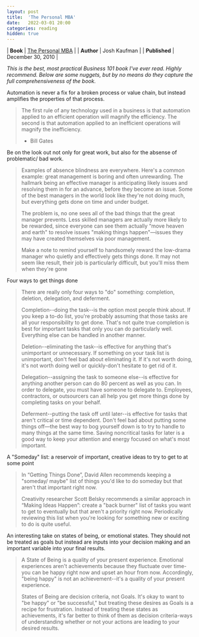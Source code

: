 ```yaml
---
layout: post
title:  'The Personal MBA'
date:   2022-03-01 20:00
categories: reading
hidden: true
---
```


| **Book** | [The Personal MBA](https://www.amazon.com/Personal-MBA-10th-Anniversary/dp/0525543023/ref=sr_1_1?crid=48810WCS0OZ1&dib=eyJ2IjoiMSJ9.TbKPsAISPAZ1A71x4wEcqJ4m-yzv_dHk0mbbfyBTEdCsXKKu4LR-Wf1TBFXyFXv_uYuT4rMk2gjxeMeM_agledmJNbi4UO-1WJXI-IHmd2A1LygqWmXXM3pRfqmM5qdzld7XSsgWLnIOW4dqacDgUJYmdfkj_uhtRKu9HbyGr6pqjNpOEqloz9JqRrQWEUU5GseXmUB7r4fJkSh0H7zZx702-64w530Fg6oLYp8kFwI.jF9D4T4TuP2YgqincmVdr2X0Iffq9sv8vMscIsFAN6Y&dib_tag=se&keywords=the+personal+mba&qid=1730510853&s=books&sprefix=the+personal+mba%2Cstripbooks%2C81&sr=1-1)  |
| **Author** | Josh Kaufman |
| **Published** | December 30, 2010 |


_This is the best, most practical Business 101 book I've ever read. Highly recommend. Below are some nuggets, but by no means do they capture the full comprehensiveness of the book._   



Automation is never a fix for a broken process or value chain, but instead amplifies the properties of that process.   

>The first rule of any technology used in a business is that automation applied to an efficient operation will magnify the efficiency. The second is that automation applied to an inefficient operations will magnify the inefficiency. 
>- Bill Gates


Be on the look out not only for great work, but also for the absense of problematic/ bad work. 

> Examples of absence blindness are everywhere. Here's a common example: great management is boring and often unrewarding. The hallmark being an effective manager is anticipating likely issues and resolving them in for an advance, before they become an issue. Some of the best managers in the world look like they're not doing much, but everything gets done on time and under budget. 
>
> The problem is, no one sees all of the bad things that the great manager prevents. Less skilled managers are actually more likely to be rewarded, since everyone can see them actually “move heaven and earth" to resolve issues "making things happen"—issues they may have created themselves via poor management. 
>
> Make a note to remind yourself to handsomely reward the low-drama manager who quietly and effectively gets things done. It may not seem like result, their job is particularly difficult, but you'll miss them when they're gone


Four ways to get things done

> There are really only four ways to "do" something: completion, deletion, delegation, and deferment. 
>
> Completion--doing the task--is the option most people think about. If you keep a to-do list, you're probably assuming that those tasks are all your responsibility to get done. That's not quite true completion is best for important tasks that only you can do particularly well. Everything else can be handled in another manner.
>
>Deletion--eliminating the task--is effective for anything that's unimportant or unnecessary. If something on your task list is unimportant, don't feel bad about eliminating it. If it's not worth doing, it's not worth doing well or quickly-don't hesitate to get rid of it.
>
>Delegation--assigning the task to someone else--is effective for anything another person can do 80 percent as well as you can. In order to delegate, you must have someone to delegate to. Employees, contractors, or outsourcers can all help you get more things done by completing tasks on your behalf.
>
>Deferment--putting the task off until later--is effective for tasks that aren't critical or time dependent. Don't feel bad about putting some things off—the best way to bog yourself down is to try to handle to many things at the same time. Saving noncritical tasks for later is a good way to keep your attention and energy focused on what's most important.


A "Someday" list: a reservoir of important, creative ideas to try to get to at some point

> In “Getting Things Done”, David Allen recommends keeping a "someday/ maybe" list of things you'd like to do someday but that aren't that important right now. 
> 
> Creativity researcher Scott Belsky recommends a similar approach in “Making Ideas Happen”: create a "back burner" list of tasks you want to get to eventually but that aren't a priority right now. Periodically reviewing this list when you're looking for something new or exciting to do is quite useful.



An interesting take on states of being, or emotional states. They should not be treated as goals but instead are inputs into your decision making and an important variable into your final results. 

> A State of Being is a quality of your present experience. Emotional experiences aren't achievements because they fluctuate over time-you can be happy right now and upset an hour from now. Accordingly, "being happy" is not an achievement--it's a quality of your present experience.
> 
> States of Being are decision criteria, not Goals. It's okay to want to "be happy" or "be successful," but treating these desires as Goals is a recipe for frustration. Instead of treating these states as achievements, it's far better to think of them as decision criteria-ways of understanding whether or not your actions are leading to your desired results.


